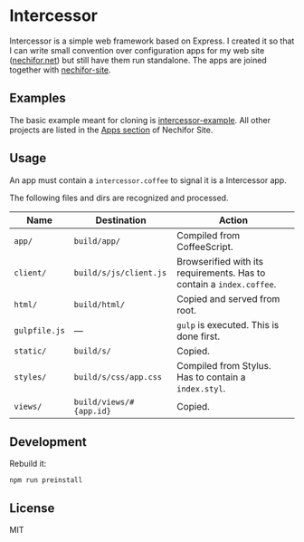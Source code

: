 # Intercessor

Intercessor is a simple web framework based on Express. I created it so that I
can write small convention over configuration apps for my web site
([nechifor.net][nechifor-net]) but still have them run standalone. The apps are
joined together with [nechifor-site][nechifor-site].

## Examples

The basic example meant for cloning is [intercessor-example][icex]. All other
projects are listed in the [Apps section][nec-apps] of Nechifor Site.

## Usage

An app must contain a `intercessor.coffee` to signal it is a Intercessor app.

The following files and dirs are recognized and processed.

Name | Destination | Action
--- | --- | ---
`app/` | `build/app/` | Compiled from CoffeeScript.
`client/` | `build/s/js/client.js` | Browserified with its requirements. Has to contain a `index.coffee`.
`html/` | `build/html/` | Copied and served from root.
`gulpfile.js` | — | `gulp` is executed. This is done first.
`static/` | `build/s/` | Copied.
`styles/` | `build/s/css/app.css` | Compiled from Stylus. Has to contain a `index.styl`.
`views/` | `build/views/#{app.id}` | Copied.

## Development

Rebuild it:

    npm run preinstall

## License

MIT

[nechifor-net]: http://nechifor.net
[nechifor-site]: https://github.com/paul-nechifor/nechifor-site
[nec-apps]: https://github.com/paul-nechifor/nechifor-site#apps
[icex]: https://github.com/paul-nechifor/intercessor-example
